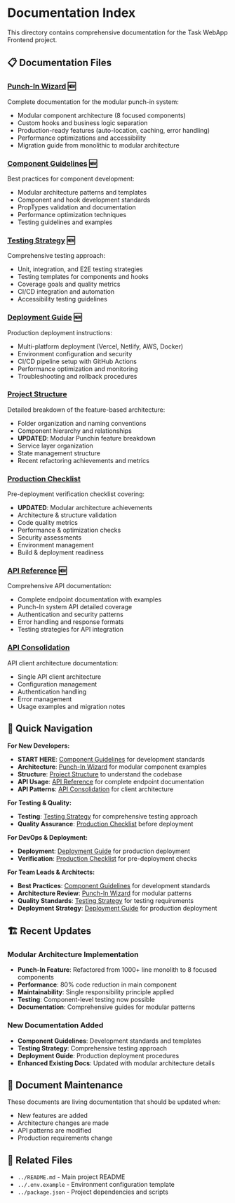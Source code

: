 # Documentation Index

This directory contains comprehensive documentation for the Task WebApp Frontend project.

## 📋 Documentation Files

### [Punch-In Wizard](PUNCH_IN_WIZARD.md) 🆕
Complete documentation for the modular punch-in system:
- Modular component architecture (8 focused components)
- Custom hooks and business logic separation
- Production-ready features (auto-location, caching, error handling)
- Performance optimizations and accessibility
- Migration guide from monolithic to modular architecture

### [Component Guidelines](COMPONENT_GUIDELINES.md) 🆕
Best practices for component development:
- Modular architecture patterns and templates
- Component and hook development standards
- PropTypes validation and documentation
- Performance optimization techniques
- Testing guidelines and examples

### [Testing Strategy](TESTING_STRATEGY.md) 🆕
Comprehensive testing approach:
- Unit, integration, and E2E testing strategies
- Testing templates for components and hooks
- Coverage goals and quality metrics
- CI/CD integration and automation
- Accessibility testing guidelines

### [Deployment Guide](DEPLOYMENT_GUIDE.md) 🆕
Production deployment instructions:
- Multi-platform deployment (Vercel, Netlify, AWS, Docker)
- Environment configuration and security
- CI/CD pipeline setup with GitHub Actions
- Performance optimization and monitoring
- Troubleshooting and rollback procedures

### [Project Structure](PROJECT_STRUCTURE.md)
Detailed breakdown of the feature-based architecture:
- Folder organization and naming conventions
- Component hierarchy and relationships
- **UPDATED**: Modular Punchin feature breakdown
- Service layer organization
- State management structure
- Recent refactoring achievements and metrics

### [Production Checklist](PRODUCTION_CHECKLIST.md)
Pre-deployment verification checklist covering:
- **UPDATED**: Modular architecture achievements
- Architecture & structure validation
- Code quality metrics
- Performance & optimization checks
- Security assessments
- Environment management
- Build & deployment readiness

### [API Reference](API_REFERENCE.md) 🆕
Comprehensive API documentation:
- Complete endpoint documentation with examples
- Punch-In system API detailed coverage
- Authentication and security patterns
- Error handling and response formats
- Testing strategies for API integration

### [API Consolidation](API_CONSOLIDATION.md)
API client architecture documentation:
- Single API client architecture
- Configuration management
- Authentication handling
- Error management
- Usage examples and migration notes

## 🚀 Quick Navigation

**For New Developers:**
- **START HERE**: [Component Guidelines](COMPONENT_GUIDELINES.md) for development standards
- **Architecture**: [Punch-In Wizard](PUNCH_IN_WIZARD.md) for modular component examples
- **Structure**: [Project Structure](PROJECT_STRUCTURE.md) to understand the codebase
- **API Usage**: [API Reference](API_REFERENCE.md) for complete endpoint documentation
- **API Patterns**: [API Consolidation](API_CONSOLIDATION.md) for client architecture

**For Testing & Quality:**
- **Testing**: [Testing Strategy](TESTING_STRATEGY.md) for comprehensive testing approach
- **Quality Assurance**: [Production Checklist](PRODUCTION_CHECKLIST.md) before deployment

**For DevOps & Deployment:**
- **Deployment**: [Deployment Guide](DEPLOYMENT_GUIDE.md) for production deployment
- **Verification**: [Production Checklist](PRODUCTION_CHECKLIST.md) for pre-deployment checks

**For Team Leads & Architects:**
- **Best Practices**: [Component Guidelines](COMPONENT_GUIDELINES.md) for development standards
- **Architecture Review**: [Punch-In Wizard](PUNCH_IN_WIZARD.md) for modular patterns
- **Quality Standards**: [Testing Strategy](TESTING_STRATEGY.md) for testing requirements
- **Deployment Strategy**: [Deployment Guide](DEPLOYMENT_GUIDE.md) for production deployment

## 🏗️ Recent Updates

### Modular Architecture Implementation
- **Punch-In Feature**: Refactored from 1000+ line monolith to 8 focused components
- **Performance**: 80% code reduction in main component
- **Maintainability**: Single responsibility principle applied
- **Testing**: Component-level testing now possible
- **Documentation**: Comprehensive guides for modular patterns

### New Documentation Added
- **Component Guidelines**: Development standards and templates
- **Testing Strategy**: Comprehensive testing approach
- **Deployment Guide**: Production deployment procedures
- **Enhanced Existing Docs**: Updated with modular architecture details

## 📝 Document Maintenance

These documents are living documentation that should be updated when:
- New features are added
- Architecture changes are made
- API patterns are modified
- Production requirements change

## 🔗 Related Files

- `../README.md` - Main project README
- `../.env.example` - Environment configuration template
- `../package.json` - Project dependencies and scripts
